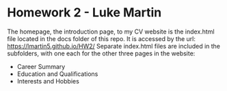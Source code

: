 # Homework 2 - Luke Martin

The homepage, the introduction page, to my CV website is the index.html file located in the docs folder of this repo.
It is accessed by the url: https://lmartin5.github.io/HW2/
Separate index.html files are included in the subfolders, with one each for the other three pages in the website:  
* Career Summary
* Education and Qualifications
* Interests and Hobbies

